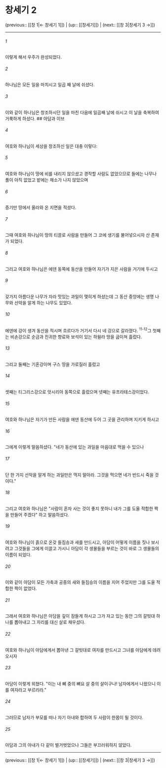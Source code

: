 # 창세기 2

(previous:: [[창 1|← 창세기 1]]) | (up:: [[창세기]]) | (next:: [[창 3|창세기 3 →]])

***




###### 1 

이렇게 해서 우주가 완성되었다. 



###### 2 

하나님은 모든 일을 마치시고 일곱 째 날에 쉬셨다. 



###### 3 

이와 같이 하나님은 창조하시던 일을 마친 다음에 일곱째 날에 쉬시고 이 날을 축복하여 거룩하게 하셨다. ## 아담과 이브 



###### 4 

여호와 하나님이 세상을 창조하신 일은 대충 이렇다: 



###### 5 

여호와 하나님이 땅에 비를 내리지 않으셨고 경작할 사람도 없었으므로 들에는 나무나 풀이 아직 없었고 밭에는 채소가 나지 않았으며 



###### 6 

증기만 땅에서 올라와 온 지면을 적셨다. 



###### 7 

그때 여호와 하나님이 땅의 티끌로 사람을 만들어 그 코에 생기를 불어넣으시자 산 존재가 되었다. 



###### 8 

그리고 여호와 하나님은 에덴 동쪽에 동산을 만들어 자기가 지은 사람을 거기에 두시고 



###### 9 

갖가지 아름다운 나무가 자라 맛있는 과일이 맺히게 하셨는데 그 동산 중앙에는 생명 나무와 선악을 알게 하는 나무도 있었다. 



###### 10 

에덴에 강이 생겨 동산을 적시며 흐르다가 거기서 다시 네 강으로 갈라졌다. <sup class="versenum">11-12</sup>그 첫째는 비손강으로 순금과 진귀한 향료와 보석이 있는 하윌라 땅을 굽이쳐 흘렀다. 



###### 13 

그리고 둘째는 기혼강이며 구스 땅을 가로질러 흘렀고 



###### 14 

셋째는 티그리스강으로 앗시리아 동쪽으로 흘렀으며 넷째는 유프라테스강이었다. 



###### 15 

여호와 하나님은 자기가 만든 사람을 에덴 동산에 두어 그 곳을 관리하며 지키게 하시고 



###### 16 

그에게 이렇게 말씀하셨다. "네가 동산에 있는 과일을 마음대로 먹을 수 있으나 



###### 17 

단 한 가지 선악을 알게 하는 과일만은 먹지 말아라. 그것을 먹으면 네가 반드시 죽을 것이다." 



###### 18 

그리고 여호와 하나님은 "사람이 혼자 사는 것이 좋지 못하니 내가 그를 도울 적합한 짝을 만들어 주겠다" 하고 말씀하셨다. 



###### 19 

여호와 하나님이 흙으로 온갖 들짐승과 새를 만드시고, 아담이 어떻게 이름을 짓나 보시려고 그것들을 그에게 이끌고 가시니 아담이 각 생물들을 부르는 것이 바로 그 생물들의 이름이 되었다. 



###### 20 

이와 같이 아담이 모든 가축과 공중의 새와 들짐승의 이름을 지어 주었지만 그를 도울 적합한 짝이 없었다. 



###### 21 

그래서 여호와 하나님은 아담을 깊이 잠들게 하시고 그가 자고 있는 동안 그의 갈빗대 하나를 뽑아내고 그 자리를 대신 살로 채우셨다. 



###### 22 

여호와 하나님이 아담에게서 뽑아낸 그 갈빗대로 여자를 만드시고 그녀를 아담에게 데려오시자 



###### 23 

아담이 이렇게 외쳤다. "이는 내 뼈 중의 뼈요 살 중의 살이구나! 남자에게서 나왔으니 이를 여자라고 부르리라." 



###### 24 

그러므로 남자가 부모를 떠나 자기 아내와 합하여 두 사람이 한몸이 될 것이다. 



###### 25 

아담과 그의 아내가 다 같이 벌거벗었으나 그들은 부끄러워하지 않았다.

***

(previous:: [[창 1|← 창세기 1]]) | (up:: [[창세기]]) | (next:: [[창 3|창세기 3 →]])
